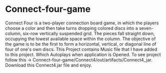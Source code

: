 # Connect-four-game
Connect Four is a two-player connection board game, in which the players choose a color and then take turns dropping colored discs into a seven-column, six-row vertically suspended grid. The pieces fall straight down, occupying the lowest available space within the column. The objective of the game is to be the first to form a horizontal, vertical, or diagonal line of four of one's own discs.
This Project contains Music file that I have added to this project. Which Autoplays when application is Opened.
To see project follow this -> Connect-four-game/Connect4/out/artifacts/Connect4_jar. Download this Connect4.jar file and enjoy.
